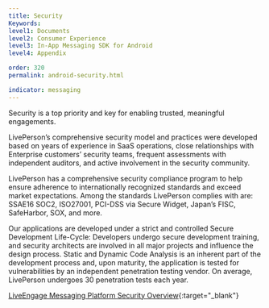 ```yaml
---
title: Security
Keywords:
level1: Documents
level2: Consumer Experience
level3: In-App Messaging SDK for Android
level4: Appendix

order: 320
permalink: android-security.html

indicator: messaging
---
```


Security is a top priority and key for enabling trusted, meaningful engagements.

LivePerson’s comprehensive security model and practices were developed based on years of experience in SaaS operations, close relationships with Enterprise customers’ security teams, frequent assessments with independent auditors, and active involvement in the security community.

LivePerson has a comprehensive security compliance program to help ensure adherence to internationally recognized standards and exceed market expectations. Among the standards LivePerson complies with are: SSAE16 SOC2, ISO27001, PCI-DSS via Secure Widget, Japan’s FISC, SafeHarbor, SOX, and more.

Our applications are developed under a strict and controlled Secure Development Life-Cycle: Developers undergo secure development training, and security architects are involved in all major projects and influence the design process. Static and Dynamic Code Analysis is an inherent part of the development process and, upon maturity, the application is tested for vulnerabilities by an independent penetration testing vendor. On average, LivePerson undergoes 30 penetration tests each year.

[LiveEngage Messaging Platform Security Overview](https://s3-eu-west-1.amazonaws.com/ce-sr/CA/security/LiveEngage+Messaging+Platform+Security+Overview.pdf){:target="_blank"}
